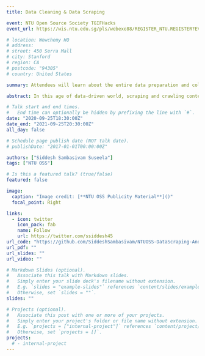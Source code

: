 ```yaml
---
title: Data Cleaning & Data Scraping

event: NTU Open Source Society TGIFHacks
event_url: https://wis.ntu.edu.sg/pls/webexe88/REGISTER_NTU.REGISTER?EVENT_ID=OA21012910092376

# location: Wowchemy HQ
# address:
# street: 450 Serra Mall
# city: Stanford
# region: CA
# postcode: "94305"
# country: United States

summary: Attendees will learn about the entire data preparation and collection stage in a machine learning pipeline. We will be using scrapy to scrape content from webpages and use various python libraries to preprocess the data. By the end of the workshop, the attendees will create a news headlines dataset for sentiment analysis task and a Binary image classification dataset.

abstract: In this age of data-driven world, scraping and crawling content from the web to create datasets is a crucial skill to have in your portfolio. This workshop aims to give attendees a brief introduction into data scraping from web pages to cleaning the scraped data. By the end of the workshop, attendees should have acquired some hands-on experience with the topic by creating their very own datasets.<br/><br/>Attendees will learn about the entire data preparation and collection stage in a machine learning pipeline. We will be using scrapy (a python web-crawling framework) to scrape content from webpages and use various python libraries to preprocess the data. By the end of the workshop, the attendees will create a news headlines dataset (text data) for sentiment analysis task and a Binary image classification dataset (Paintings Vs Photographs).<br/><br/>

# Talk start and end times.
#   End time can optionally be hidden by prefixing the line with `#`.
date: "2020-09-25T18:30:00Z"
date_end: "2021-09-25T20:30:00Z"
all_day: false

# Schedule page publish date (NOT talk date).
# publishDate: "2017-01-01T00:00:00Z"

authors: ["Siddesh Sambasivam Suseela"]
tags: ["NTU OSS"]

# Is this a featured talk? (true/false)
featured: false

image:
  caption: "Image credit: [**NTU OSS Publicity Material**]()"
  focal_point: Right

links:
  - icon: twitter
    icon_pack: fab
    name: Follow
    url: https://twitter.com/ssiddesh45
url_code: "https://github.com/SiddeshSambasivam/NTUOSS-DataScraping-And-DataCleaning-Workshop"
url_pdf: ""
url_slides: ""
url_video: ""

# Markdown Slides (optional).
#   Associate this talk with Markdown slides.
#   Simply enter your slide deck's filename without extension.
#   E.g. `slides = "example-slides"` references `content/slides/example-slides.md`.
#   Otherwise, set `slides = ""`.
slides: ""

# Projects (optional).
#   Associate this post with one or more of your projects.
#   Simply enter your project's folder or file name without extension.
#   E.g. `projects = ["internal-project"]` references `content/project/deep-learning/index.md`.
#   Otherwise, set `projects = []`.
projects:
  # - internal-project
---
```


